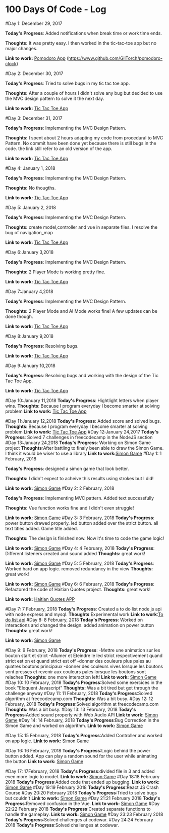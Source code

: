 # 100 Days Of Code - Log

#Day 1: December 29, 2017

**Today's Progress**: Added notifications when break time or work time ends.

**Thoughts:** It was pretty easy. I then worked in the tic-tac-toe app but no major changes.

**Link to work:**  [Pomodoro  App](https://codepen.io/BlessedCamper/pen/KXwYNY?editors=0010)
                                  (https://www.github.com/GilTorch/pomodoro-clock)

#Day 2: December 30, 2017

**Today's Progress**: Tried to solve bugs in my tic tac toe app.

**Thoughts:** After a couple of hours I didn't solve any bug but decided to use the MVC design pattern to solve it the next day.

**Link to work:** [Tic Tac Toe App](http://www.github.com/GilTorch/tic-tac-toe)


#Day 3: December 31, 2017

**Today's Progress**: Implementing the MVC Design Pattern.

**Thoughts:** I spent about 2 hours adapting my code from procedural to MVC Pattern. No commit have been done yet because there is still bugs in the code. the link still refer to an old version of the app.

**Link to work:** [Tic Tac Toe App](http://www.github.com/GilTorch/tic-tac-toe)

#Day 4: January 1, 2018

**Today's Progress**: Implementing the MVC Design Pattern.

**Thoughts:** No thougths.

**Link to work:** [Tic Tac Toe App](http://www.github.com/GilTorch/tic-tac-toe)

#Day 5: January 2, 2018

**Today's Progress**: Implementing the MVC Design Pattern.

**Thoughts:** create model,controller and vue in separate files. I resolve the bug of navigation_map

**Link to work:** [Tic Tac Toe App](http://www.github.com/GilTorch/tic-tac-toe)

#Day 6:January 3,2018

**Today's Progress**: Implementing the MVC Design Pattern.

**Thoughts:** 2 Player Mode is working pretty fine.

**Link to work:** [Tic Tac Toe App](http://www.github.com/GilTorch/tic-tac-toe)

#Day 7:January 4,2018

**Today's Progress**: Implementing the MVC Design Pattern.

**Thoughts:** 2 Player Mode and AI Mode works fine! A few updates can be done though.

**Link to work:** [Tic Tac Toe App](http://www.github.com/GilTorch/tic-tac-toe)

#Day 8:January 9,2018

**Today's Progress**: Resolving bugs.

**Link to work:** [Tic Tac Toe App](http://www.github.com/GilTorch/tic-tac-toe)

#Day 9:January 10,2018

**Today's Progress**: Resolving bugs and working with the design of the Tic Tac Toe App.

**Link to work:** [Tic Tac Toe App](http://www.github.com/GilTorch/tic-tac-toe)

#Day 10:January 11,2018
**Today's Progress**: Hightlight letters when player wins.
**Thoughts**: Because I program everyday I become smarter at solving problem
**Link to work:** [Tic Tac Toe App](http://www.github.com/GilTorch/tic-tac-toe)

#Day 11:January 12,2018
**Today's Progress**: Added score and solved bugs.
**Thoughts**: Because I program everyday I become smarter at solving problem
**Link to work:** [Tic Tac Toe App](http://www.github.com/GilTorch/tic-tac-toe)
#Day 12:January 24,2017
**Today's Progress**: Solved 7 challenges in freecodecamp in the NodeJS section
#Day 13:January 24,2018
**Today's Progress**: Working on Simon Game project
**Thoughts**:After battling to finaly been able to draw the Simon Game. I think it would be wiser to use a library
**Link to work:**[Simon Game](https://www.github.com/GilTorch/simon-game)
#Day 1: 1 February, 2018

**Today's Progress**: designed a simon game that look better.

**Thoughts:** I didn't expect to acheive this results using strokes but I did!

**Link to work:**  [Simon Game](https://www.github.com/GilTorch/simon-game)
#Day 2: 2 February, 2018

**Today's Progress**: Implementing MVC pattern. Added text successfully

**Thoughts:** Vue function works fine and I didn't even struggle!

**Link to work:**  [Simon Game](https://www.github.com/GilTorch/simon-game)
#Day 3: 3 February, 2018
**Today's Progress**: power button drawed properly. led button added over the strict button.
all text titles added. Game title added.

**Thoughts:** The design is finished now. Now it's time to code the game logic!

**Link to work:**  [Simon Game](https://www.github.com/GilTorch/simon-game)
#Day 4: 4 February, 2018
**Today's Progress**: Different listeners created and sound added
**Thoughts:** great work!

**Link to work:**  [Simon Game](https://www.github.com/GilTorch/simon-game)
#Day 5: 5 February, 2018
**Today's Progress**: Worked hard on app logic. removed redundancy in the view
**Thoughts:** great work!

**Link to work:**  [Simon Game](https://www.github.com/GilTorch/simon-game)
#Day 6: 6 February, 2018
**Today's Progress**: Refactored the code of Haitian Quotes project.
**Thoughts:** great work!

**Link to work:**  [Haitian Quotes APP](https://www.github.com/GilTorch/haitian-quotes)

#Day 7: 7 February, 2018
**Today's Progress**: Created a to do list node js api with node express and mysql.
**Thoughts**:Experimental work
**Link to work**:[To do list api](https://github.com/GilTorch/to-do-list-app-with-my-sql.git)
#Day 8: 8 February, 2018
**Today's Progress**: Worked on interactions and changed the design. added animation on power button
**Thoughts:** great work!

**Link to work:**  [Simon Game](https://www.github.com/GilTorch/simon-game)

#Day 9: 9 February, 2018
**Today's Progress**: -Mettre une animation sur les bouton start et strict
  -Allumer et Eteindre le led strict respectivement quand
	strict est on et quand strict est off
  -donner des couleurs plus pales au quatres boutons principaux
  -donner des couleurs vives lorsque les boutons sont presses 
	et revenir aux couleurs pales lorsque les boutons sont relaches
**Thoughts:** one more interaction left!
**Link to work:**  [Simon Game](https://www.github.com/GilTorch/simon-game)
#Day 10: 10 February, 2018
**Today's Progress**:Solved some exercices in the book "Eloquent Javascript"
**Thoughts:** Was a bit tired but got through the challenge anyway
#Day 11: 11 February, 2018
**Today's Progress**:Solved algorithm at freecodecamp.com
**Thoughts:** Was a bit busy.
#Day 12: 12 February, 2018
**Today's Progress**:Solved algorithm at freecodecamp.com
**Thoughts:** Was a bit busy.
#Day 13: 13 February, 2018
**Today's Progress**:Added sound properly with Web Audio API
**Link to work:**  [Simon Game](https://www.github.com/GilTorch/simon-game)
#Day 14: 14 February, 2018
**Today's Progress**:Bug Correction in the Simon Game and worked on algorithm.
**Link to work:**  [Simon Game](https://www.github.com/GilTorch/simon-game)

#Day 15: 15 February, 2018
**Today's Progress**:Added Controller and worked on app logic.
**Link to work:**  [Simon Game](https://www.github.com/GilTorch/simon-game)

#Day 16: 16 February, 2018
**Today's Progress**:Logic behind the power button added. App can play a random sound for the user while animating the button
**Link to work:**  [Simon Game](https://www.github.com/GilTorch/simon-game)

#Day 17: 17February, 2018
**Today's Progress**:divided file in 3 and added even more logic to model.
**Link to work:**  [Simon Game](https://www.github.com/GilTorch/simon-game)
#Day 18:18 February 2018
**Today's Progress**:Added code that ended up bugging.
**Link to work:**  [Simon Game](https://www.github.com/GilTorch/simon-game)
#Day 19:19 February 2018
**Today's Progress**:React JS Crash Course
#Day 20:20 February 2018
**Today's Progress**:Tried to solve bugs but couldn't
**Link to work:**  [Simon Game](https://www.github.com/GilTorch/simon-game)
#Day 21:21 February 2018
**Today's Progress**:Removed confusion in the Vue.
**Link to work:**  [Simon Game](https://www.github.com/GilTorch/simon-game)
#Day 22:22 February 2018
**Today's Progress**:Created separate functions to handle the gameplay.
**Link to work:**  [Simon Game](https://www.github.com/GilTorch/simon-game)
#Day 23:23 February 2018
**Today's Progress**:Solved challenges at codewar.
#Day 24:24 February 2018
**Today's Progress**:Solved challenges at codewar.